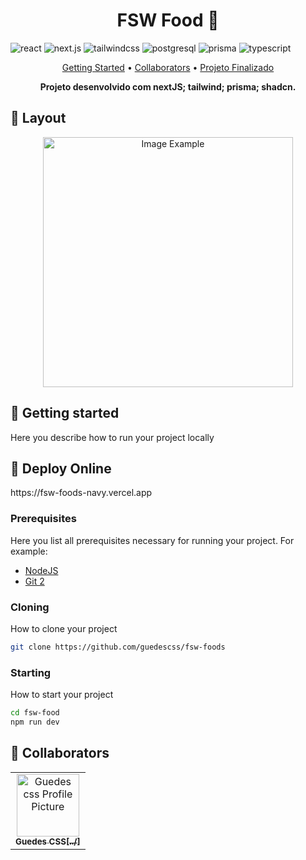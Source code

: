 [TYPESCRIPT_BADGE]: https://img.shields.io/badge/typescript-D4FAFF?style=for-the-badge&logo=typescript
[REACT_BADGE]: https://img.shields.io/badge/react-%2361DAFB.svg?style=for-the-badge&logo=react&logoColor=white
[NEXTJS_BADGE]: https://img.shields.io/badge/next.js-%23000000.svg?style=for-the-badge&logo=next.js&logoColor=white
[POSTGRESQL_BADGE]: https://img.shields.io/badge/postgresql-%23316192.svg?style=for-the-badge&logo=postgresql&logoColor=white
[TAILWINDCSS_BADGE]: https://img.shields.io/badge/tailwindcss-%2338B2AC.svg?style=for-the-badge&logo=tailwind-css&logoColor=white
[PRISMA_BADGE]: https://img.shields.io/badge/prisma-%231B222D.svg?style=for-the-badge&logo=prisma&logoColor=white
[NODEJS_BADGE]: https://img.shields.io/badge/node.js-%23339933.svg?style=for-the-badge&logo=node.js&logoColor=white



<h1 align="center" style="font-weight: bold;">FSW Food 🍔</h1>

![react][REACT_BADGE]
![next.js][NEXTJS_BADGE]
![tailwindcss][TAILWINDCSS_BADGE]
![postgresql][POSTGRESQL_BADGE]
![prisma][PRISMA_BADGE]
![typescript][TYPESCRIPT_BADGE]


<p align="center">
 <a href="#started">Getting Started</a> • 
 <a href="#colab">Collaborators</a> •
 <a href="#deploy">Projeto Finalizado</a>
 </p>

<p align="center">
  <b>Projeto desenvolvido com nextJS; tailwind; prisma; shadcn.</b>
</p>

<h2 id="layout">🎨 Layout</h2>

<p align="center">
    <img src="https://imgur.com/kbcivKb" alt="Image Example" width="400px">
</p>

<h2 id="started">🚀 Getting started</h2>

Here you describe how to run your project locally

<h2 id="deploy">🚀 Deploy Online</h2>
https://fsw-foods-navy.vercel.app

<h3>Prerequisites</h3>

Here you list all prerequisites necessary for running your project. For example:

- [NodeJS](https://github.com/)
- [Git 2](https://github.com)

<h3>Cloning</h3>

How to clone your project

```bash
git clone https://github.com/guedescss/fsw-foods
```

<h3>Starting</h3>

How to start your project

```bash
cd fsw-food
npm run dev
``````
<h2 id="colab">🤝 Collaborators</h2>

<table>
  <tr>
    <td align="center">
      <a href="#">
        <img src="https://avatars.githubusercontent.com/u/138164577?v=4" width="100px;" alt="Guedes css Profile Picture"/><br>
        <sub>
          <b>Guedes CSS[../]</b>
        </sub>
      </a>
    </td>
  </tr>
</table>

